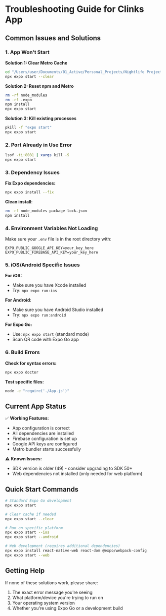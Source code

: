 # Troubleshooting Guide for Clinks App

## Common Issues and Solutions

### 1. App Won't Start

**Solution 1: Clear Metro Cache**
```bash
cd "/Users/user/Documents/01_Active/Personal_Projects/Nightlife Project/clinks"
npx expo start --clear
```

**Solution 2: Reset npm and Metro**
```bash
rm -rf node_modules
rm -rf .expo
npm install
npx expo start
```

**Solution 3: Kill existing processes**
```bash
pkill -f "expo start"
npx expo start
```

### 2. Port Already in Use Error

```bash
lsof -ti:8081 | xargs kill -9
npx expo start
```

### 3. Dependency Issues

**Fix Expo dependencies:**
```bash
npx expo install --fix
```

**Clean install:**
```bash
rm -rf node_modules package-lock.json
npm install
```

### 4. Environment Variables Not Loading

Make sure your `.env` file is in the root directory with:
```
EXPO_PUBLIC_GOOGLE_API_KEY=your_key_here
EXPO_PUBLIC_FIREBASE_API_KEY=your_key_here
```

### 5. iOS/Android Specific Issues

**For iOS:**
- Make sure you have Xcode installed
- Try: `npx expo run:ios`

**For Android:**
- Make sure you have Android Studio installed
- Try: `npx expo run:android`

**For Expo Go:**
- Use: `npx expo start` (standard mode)
- Scan QR code with Expo Go app

### 6. Build Errors

**Check for syntax errors:**
```bash
npx expo doctor
```

**Test specific files:**
```bash
node -e "require('./App.js')"
```

## Current App Status

✅ **Working Features:**
- App configuration is correct
- All dependencies are installed
- Firebase configuration is set up
- Google API keys are configured
- Metro bundler starts successfully

⚠️ **Known Issues:**
- SDK version is older (49) - consider upgrading to SDK 50+
- Web dependencies not installed (only needed for web platform)

## Quick Start Commands

```bash
# Standard Expo Go development
npx expo start

# Clear cache if needed
npx expo start --clear

# Run on specific platform
npx expo start --ios
npx expo start --android

# Web development (requires additional dependencies)
npx expo install react-native-web react-dom @expo/webpack-config
npx expo start --web
```

## Getting Help

If none of these solutions work, please share:
1. The exact error message you're seeing
2. What platform/device you're trying to run on
3. Your operating system version
4. Whether you're using Expo Go or a development build